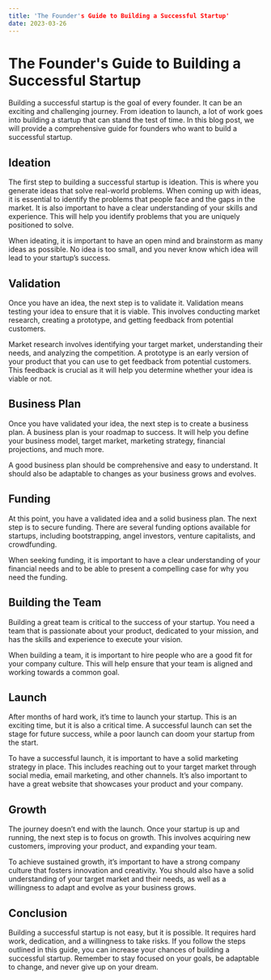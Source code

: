 ```yaml
---
title: 'The Founder's Guide to Building a Successful Startup'
date: 2023-03-26
---
```


# The Founder's Guide to Building a Successful Startup

Building a successful startup is the goal of every founder. It can be an exciting and challenging journey. From ideation to launch, a lot of work goes into building a startup that can stand the test of time. In this blog post, we will provide a comprehensive guide for founders who want to build a successful startup.

## Ideation

The first step to building a successful startup is ideation. This is where you generate ideas that solve real-world problems. When coming up with ideas, it is essential to identify the problems that people face and the gaps in the market. It is also important to have a clear understanding of your skills and experience. This will help you identify problems that you are uniquely positioned to solve.

When ideating, it is important to have an open mind and brainstorm as many ideas as possible. No idea is too small, and you never know which idea will lead to your startup’s success.

## Validation

Once you have an idea, the next step is to validate it. Validation means testing your idea to ensure that it is viable. This involves conducting market research, creating a prototype, and getting feedback from potential customers.

Market research involves identifying your target market, understanding their needs, and analyzing the competition. A prototype is an early version of your product that you can use to get feedback from potential customers. This feedback is crucial as it will help you determine whether your idea is viable or not.

## Business Plan

Once you have validated your idea, the next step is to create a business plan. A business plan is your roadmap to success. It will help you define your business model, target market, marketing strategy, financial projections, and much more.

A good business plan should be comprehensive and easy to understand. It should also be adaptable to changes as your business grows and evolves.

## Funding

At this point, you have a validated idea and a solid business plan. The next step is to secure funding. There are several funding options available for startups, including bootstrapping, angel investors, venture capitalists, and crowdfunding.

When seeking funding, it is important to have a clear understanding of your financial needs and to be able to present a compelling case for why you need the funding.

## Building the Team

Building a great team is critical to the success of your startup. You need a team that is passionate about your product, dedicated to your mission, and has the skills and experience to execute your vision.

When building a team, it is important to hire people who are a good fit for your company culture. This will help ensure that your team is aligned and working towards a common goal.

## Launch

After months of hard work, it’s time to launch your startup. This is an exciting time, but it is also a critical time. A successful launch can set the stage for future success, while a poor launch can doom your startup from the start.

To have a successful launch, it is important to have a solid marketing strategy in place. This includes reaching out to your target market through social media, email marketing, and other channels. It’s also important to have a great website that showcases your product and your company.

## Growth

The journey doesn’t end with the launch. Once your startup is up and running, the next step is to focus on growth. This involves acquiring new customers, improving your product, and expanding your team.

To achieve sustained growth, it’s important to have a strong company culture that fosters innovation and creativity. You should also have a solid understanding of your target market and their needs, as well as a willingness to adapt and evolve as your business grows.

## Conclusion

Building a successful startup is not easy, but it is possible. It requires hard work, dedication, and a willingness to take risks. If you follow the steps outlined in this guide, you can increase your chances of building a successful startup. Remember to stay focused on your goals, be adaptable to change, and never give up on your dream.
